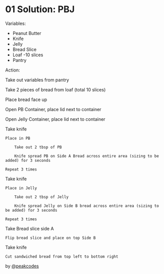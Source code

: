 # 01 Solution: PBJ

Variables:
* Peanut Butter
* Knife
* Jelly
* Bread Slice
* Loaf -10 slices
* Pantry

Action:

Take out variables from pantry

Take 2 pieces of bread from loaf (total 10 slices)

Place bread face up

Open PB Container, place lid next to container

Open Jelly Container, place lid next to container

Take knife

    Place in PB

        Take out 2 tbsp of PB

        Knife spread PB on Side A Bread across entire area (sizing to be added) for 3 seconds

    Repeat 3 times

Take knife

    Place in Jelly

        Take out 2 tbsp of Jelly

        Knife spread Jelly on Side B bread across entire area (sizing to be added) for 3 seconds

    Repeat 3 times

Take Bread slice side A

    Flip bread slice and place on top Side B

Take knife

    Cut sandwiched bread from top left to bottom right
    

by [@peakcodes](https://github.com/peakcodes)
